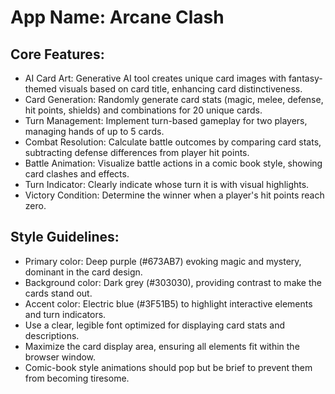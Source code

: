 # **App Name**: Arcane Clash

## Core Features:

- AI Card Art: Generative AI tool creates unique card images with fantasy-themed visuals based on card title, enhancing card distinctiveness.
- Card Generation: Randomly generate card stats (magic, melee, defense, hit points, shields) and combinations for 20 unique cards.
- Turn Management: Implement turn-based gameplay for two players, managing hands of up to 5 cards.
- Combat Resolution: Calculate battle outcomes by comparing card stats, subtracting defense differences from player hit points.
- Battle Animation: Visualize battle actions in a comic book style, showing card clashes and effects.
- Turn Indicator: Clearly indicate whose turn it is with visual highlights.
- Victory Condition: Determine the winner when a player's hit points reach zero.

## Style Guidelines:

- Primary color: Deep purple (#673AB7) evoking magic and mystery, dominant in the card design.
- Background color: Dark grey (#303030), providing contrast to make the cards stand out.
- Accent color: Electric blue (#3F51B5) to highlight interactive elements and turn indicators.
- Use a clear, legible font optimized for displaying card stats and descriptions.
- Maximize the card display area, ensuring all elements fit within the browser window.
- Comic-book style animations should pop but be brief to prevent them from becoming tiresome.